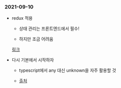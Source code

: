 ### 2021-09-10

- redux 적용 

    - 상태 관리는 프론트엔드에서 필수!

    - 하지만 조금 어려움 

    [링크](https://velog.io/@ansrjsdn/Next.js%EC%97%90%EC%84%9C-Redux-%EC%82%AC%EC%9A%A9%ED%95%B4%EB%B3%B4%EA%B8%B0)

- 다시 기본에서 시작하자

    - typescript에서 any 대신 unknown을 자주 활용할 것 
    
    - [출처](https://redux.js.org/tutorials/essentials/part-3-data-flow)

    